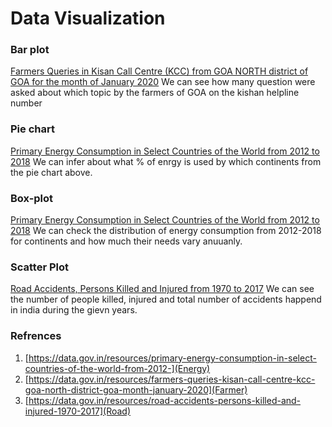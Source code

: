 # Data Visualization

### Bar plot 
<!-- <img src="Script/image/Bar_plt.png"/> -->

[Farmers Queries in Kisan Call Centre (KCC) from GOA NORTH district of GOA for the month of January 2020](Farmer)
We can see how many question were asked about which topic by the farmers of GOA on the kishan helpline number



### Pie chart 
<!-- <img src="Script/image/pie_plot.png"/> -->

[Primary Energy Consumption in Select Countries of the World from 2012 to 2018](Energy)
We can infer about what % of enrgy is used by which continents from the pie chart above.

### Box-plot
<!-- <img src="Script/image/Box-plot1.png"> -->
<!-- <img src="Script/image/Box-plot2.png"> -->

[Primary Energy Consumption in Select Countries of the World from 2012 to 2018](Energy)
We can check the distribution of energy consumption from 2012-2018 for continents and how much their needs vary anuuanly.

### Scatter Plot
<!-- <img src="Script/image/scatter_plot.png"> -->

[Road Accidents, Persons Killed and Injured from 1970 to 2017](Road)
We can see the number of people killed, injured and total number of accidents happend in india during the gievn years. 


### Refrences

1. [https://data.gov.in/resources/primary-energy-consumption-in-select-countries-of-the-world-from-2012-](Energy)
2. [https://data.gov.in/resources/farmers-queries-kisan-call-centre-kcc-goa-north-district-goa-month-january-2020](Farmer)
3. [https://data.gov.in/resources/road-accidents-persons-killed-and-injured-1970-2017](Road) 


[Energy]: https://data.gov.in/resources/primary-energy-consumption-in-select-countries-of-the-world-from-2012-
[Farmer]: https://data.gov.in/resources/farmers-queries-kisan-call-centre-kcc-goa-north-district-goa-month-january-2020
[Road]: https://data.gov.in/resources/road-accidents-persons-killed-and-injured-1970-2017